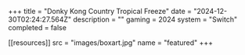 +++
title = "Donky Kong Country Tropical Freeze"
date = "2024-12-30T02:24:27.564Z"
description = ""
gaming = 2024
system = "Switch"
completed = false

[[resources]]
src = "images/boxart.jpg"
name = "featured"
+++

<!-- Start writing here...

**Final trophy count: __ of __**

![Trophy List](images/trophies.jpg) -->
